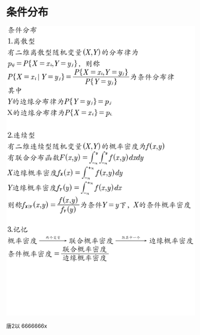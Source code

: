 # 条件分布

<div align=center>

![](/数学/images/条件分布及条件概率密度.png)

</div>                                                                                                                                                                  唐2以 6666666x